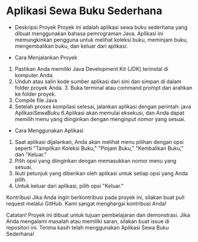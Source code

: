 # Aplikasi Sewa Buku Sederhana 
- Deskripsi Proyek 
Proyek ini adalah aplikasi sewa buku sederhana yang dibuat menggunakan bahasa pemrograman Java. Aplikasi ini memungkinkan pengguna untuk melihat koleksi buku, meminjam buku, mengembalikan buku, dan keluar dari aplikasi. 

- Cara Menjalankan Proyek 
1. Pastikan Anda memiliki Java Development Kit (JDK) terinstal di komputer Anda. 
2. Unduh atau salin kode sumber aplikasi dari sini dan simpan di dalam folder proyek Anda. 3. Buka terminal atau command prompt dan arahkan ke folder proyek. 
4. Compile file Java 
5. Setelah proses kompilasi selesai, jalankan aplikasi dengan perintah: 
 java AplikasiSewaBuku 
6.Aplikasi akan memulai eksekusi, dan Anda dapat memilih menu yang diinginkan dengan menginput nomor yang sesuai. 

- Cara Menggunakan Aplikasi
1. Saat aplikasi dijalankan, Anda akan melihat menu pilihan dengan opsi seperti "Tampilkan Koleksi Buku," "Pinjam Buku," "Kembalikan Buku," dan "Keluar." 
2. Pilih opsi yang diinginkan dengan memasukkan nomor menu yang sesuai. 
3. Ikuti petunjuk yang diberikan oleh aplikasi untuk setiap opsi yang Anda pilih. 
4. Untuk keluar dari aplikasi, pilih opsi "Keluar."

 Kontribusi 
Jika Anda ingin berkontribusi pada proyek ini, silakan buat pull request melalui GitHub. Kami sangat menghargai kontribusi Anda! 

Catatan! 
Proyek ini dibuat untuk tujuan pembelajaran dan demonstrasi. Jika Anda mengalami masalah atau memiliki saran, silakan buat issue di repositori ini. Terima kasih telah menggunakan Aplikasi Sewa Buku Sederhana!
